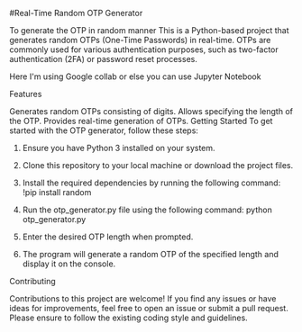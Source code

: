 #Real-Time Random OTP Generator

To generate the OTP in random manner
This is a Python-based project that generates random OTPs (One-Time Passwords) in real-time. OTPs are commonly used for various authentication purposes, such as two-factor authentication (2FA) or password reset processes.

Here I'm using Google collab or else you can use Jupyter Notebook

Features

Generates random OTPs consisting of digits.
Allows specifying the length of the OTP.
Provides real-time generation of OTPs.
Getting Started
To get started with the OTP generator, follow these steps:

1. Ensure you have Python 3 installed on your system.
2. Clone this repository to your local machine or download the project files.


3. Install the required dependencies by running the following command:
!pip install random 

4. Run the otp_generator.py file using the following command:
python otp_generator.py

5. Enter the desired OTP length when prompted.
6. The program will generate a random OTP of the specified length and display it on the console.


Contributing

Contributions to this project are welcome! If you find any issues or have ideas for improvements, feel free to open an issue or submit a pull request. Please ensure to follow the existing coding style and guidelines.


